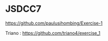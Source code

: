 # JSDCC7

https://github.com/paulusihombing/Exercise-1




Triano : https://github.com/triano4/exercise_1
